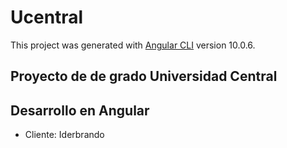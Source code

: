 # Ucentral

This project was generated with [Angular CLI](https://github.com/angular/angular-cli) version 10.0.6.

## Proyecto de de grado Universidad Central
## Desarrollo en Angular

- Cliente: Iderbrando
